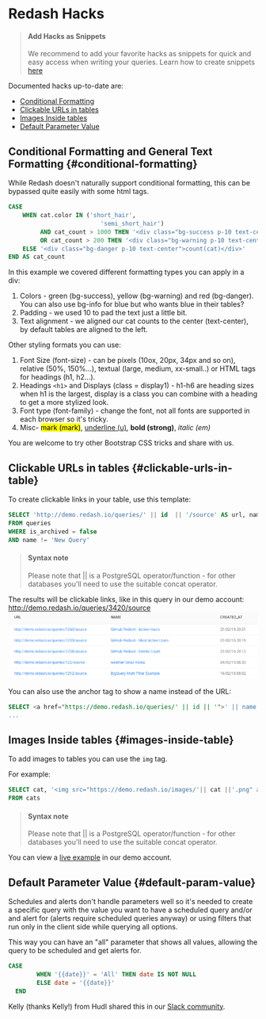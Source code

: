 # Redash Hacks

> #### Add Hacks as Snippets
>
> We recommend to add your favorite hacks as snippets for quick and easy access when writing your queries.
> Learn how to create snippets [here](../queries/writing_queries.md#query_snippets)

Documented hacks up-to-date are:
* [Conditional Formatting](#conditional-formatting)
* [Clickable URLs in tables](#clickable-urls-in-table)
* [Images Inside tables](#images-inside-table)
* [Default Parameter Value](#default-param-value)

## Conditional Formatting and General Text Formatting {#conditional-formatting}

While Redash doesn't naturally support conditional formatting, this can be bypassed quite easily with some html tags.

```sql
CASE
    WHEN cat.color IN ('short_hair',
                          'semi_short_hair')
         AND cat_count > 1000 THEN '<div class="bg-success p-10 text-center">count(cat)</div>'
         OR cat_count > 200 THEN '<div class="bg-warning p-10 text-center">count(cat)</div>'
    ELSE '<div class="bg-danger p-10 text-center">count(cat)</div>'
END AS cat_count
```

In this example we covered different formatting types you can apply in a div:
1. Colors - green (bg-success), yellow (bg-warning) and red (bg-danger). You can also use bg-info for blue but who wants blue in their tables?
2. Padding - we used 10 to pad the text just a little bit.
3. Text alignment - we aligned our cat counts to the center (text-center), by default tables are aligned to the left.

Other styling formats you can use:
1. Font Size (font-size) - can be pixels (10ox, 20px, 34px and so on), relative (50%, 150%...), textual (large, medium, xx-small..) or HTML tags for headings (h1, h2...).
2. Headings ``<h1>`` and Displays (class = display1) - h1-h6 are heading sizes when h1 is the largest, display is a class you can combine with a heading to get a more stylized look.
3. Font type (font-family) - change the font, not all fonts are supported in each browser so it's tricky.
4. Misc- <mark>mark (mark)</mark>, <u>underline (u)</u>, <strong>bold (strong)</strong>, <em>italic (em)</em>

You are welcome to try other Bootstrap CSS tricks and share with us.

## Clickable URLs in tables {#clickable-urls-in-table}

To create clickable links in your table, use this template:
```sql
SELECT 'http://demo.redash.io/queries/' || id  || '/source' AS url, name, created_at
FROM queries
WHERE is_archived = false
AND name != 'New Query'
```
> #### Syntax note
>
> Please note that || is a PostgreSQL operator/function - for other databases you'll need to use the suitable concat operator.

The results will be clickable links, like in this query in our demo account: http://demo.redash.io/queries/3420/source
![](../assets/url_results.png)

You can also use the anchor tag to show a name instead of the URL:
```sql
SELECT <a href="https://demo.redash.io/queries/' || id || '">' || name || '</a>' as name
...
```

## Images Inside tables {#images-inside-table}

To add images to tables you can use the `img` tag.

For example:
```sql
SELECT cat, '<img src="https://demo.redash.io/images/'|| cat ||'.png" alt="cat" width="'||20||'" height="20";>' AS image
FROM cats
```

> #### Syntax note
>
> Please note that || is a PostgreSQL operator/function - for other databases you'll need to use the suitable concat operator.

You can view a [live example](http://demo.redash.io/queries/1896/source#table) in our demo account.

## Default Parameter Value {#default-param-value}

Schedules and alerts don't handle parameters well so it's needed to create a specific query with the value you want to have a scheduled query and/or and alert for (alerts require scheduled queries anyway) or using filters that run only in the client side while querying all options.

This way you can have an "all" parameter that shows all values, allowing the query to be scheduled and get alerts for.

```sql
CASE
        WHEN '{{date}}' = 'All' THEN date IS NOT NULL
        ELSE date = '{{date}}'
  END
  ```
Kelly (thanks Kelly!) from Hudl shared this in our [Slack community](http://slack.redash.io).
